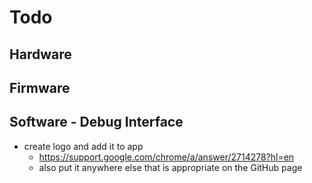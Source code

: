 # Todo

## Hardware

## Firmware

## Software - Debug Interface

  - create logo and add it to app
    - https://support.google.com/chrome/a/answer/2714278?hl=en
    - also put it anywhere else that is appropriate on the GitHub page
  
